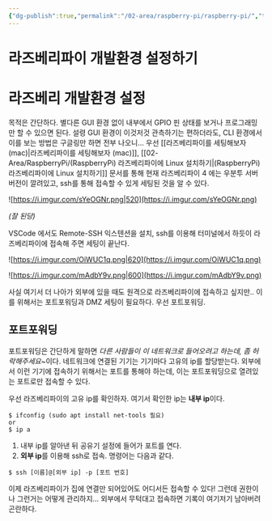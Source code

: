 ```yaml
---
{"dg-publish":true,"permalink":"/02-area/raspberry-pi/raspberry-pi/","tags":["Area/RaspberryPi"],"noteIcon":"","created":"2025-01-05T21:00:40.000+09:00","updated":"2025-04-01T22:52:12.336+09:00"}
---
```


# 라즈베리파이 개발환경 설정하기

# 라즈베리 개발환경 설정

목적은 간단하다. 별다른 GUI 환경 없이 내부에서 GPIO 핀 상태를 보거나 프로그래밍만 할 수 있으면 된다. 설령 GUI 환경이 이것저것 관측하기는 편하더라도, CLI 환경에서 이를 보는 방법은 구글링만 하면 전부 나오니… 우선 [[라즈베리파이를 세팅해보자 (mac)\|라즈베리파이를 세팅해보자 (mac)]], [[02-Area/RaspberryPi/(RaspberryPi) 라즈베리파이에 Linux 설치하기\|(RaspberryPi) 라즈베리파이에 Linux 설치하기]] 문서를 통해 현재 라즈베리파이 4 에는 우분투 서버버전이 깔려있고, ssh를 통해 접속할 수 있게 세팅된 것을 알 수 있다.

![https://i.imgur.com/sYeOGNr.png|520](https://i.imgur.com/sYeOGNr.png)

*(잘 된당)*

VSCode 에서도 Remote-SSH 익스텐션을 설치, ssh를 이용해 터미널에서 하듯이 라즈베리파이에 접속해 주면 세팅이 끝난다.

![https://i.imgur.com/OiWUC1q.png|620](https://i.imgur.com/OiWUC1q.png)

![https://i.imgur.com/mAdbY9v.png|600](https://i.imgur.com/mAdbY9v.png)

사실 여기서 더 나아가 외부에 있을 때도 원격으로 라즈베리파이에 접속하고 싶지만.. 이를 위해서는 포트포워딩과 DMZ 세팅이 필요하다. 우선 포트포워딩.

## 포트포워딩

포트포워딩은 간단하게 말하면 *다른 사람들이 이 네트워크로 들어오려고 하는데, 좀 허락해주세요*~이다. 네트워크에 연결된 기기는 기기마다 고유의 ip를 할당받는다. 외부에서 이런 기기에 접속하기 위해서는 포트를 통해야 하는데, 이는 포트포워딩으로 열려있는 포트로만 접속할 수 있다.

우선 라즈베리파이의 고유 ip를 확인하자. 여기서 확인한 ip는 **내부 ip**이다.

```
$ ifconfig (sudo apt install net-tools 필요)
or
$ ip a
```

1. 내부 ip를 알아낸 뒤 공유기 설정에 들어가 포트를 연다.
2. **외부 ip**를 이용해 ssh로 접속. 명령어는 다음과 같다.

```
$ ssh [이름]@[외부 ip] -p [포트 번호]
```

이제 라즈베리파이가 집에 연결만 되어있어도 어디서든 접속할 수 있다! 그런데 권한이나 그런거는 어떻게 관리하지… 외부에서 무턱대고 접속하면 기록이 여기저기 남아버려 곤란하다.